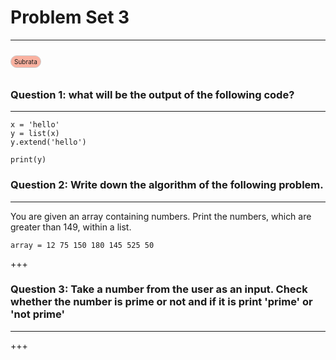 # Problem Set 3

---

 <p style="background-color: #fab1a0; padding: 3px 5px; border: 1px solid #ccc; border-radius: 10px; display: inline-block; width: auto; font-size: 10px;">Subrata</p>

### Question 1: what will be the output of the following code?

---

```
x = 'hello'
y = list(x)
y.extend('hello')

print(y)
```

### Question 2: Write down the algorithm of the following problem.

---

You are given an array containing numbers. Print the numbers, which are greater than 149, within a list.

```array = 12 75 150 180 145 525 50```

+++

### Question 3: Take a number from the user as an input. Check whether the number is prime or not and if it is print 'prime' or 'not prime'

---

+++

